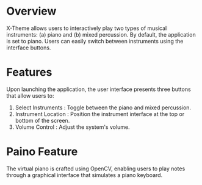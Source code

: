 # Overview
X-Theme allows users to interactively play two types of musical instruments: (a) piano and (b) mixed percussion. By default, the application is set to piano. Users can easily switch between instruments using the interface buttons.

# Features
Upon launching the application, the user interface presents three buttons that allow users to:

1. Select Instruments : Toggle between the piano and mixed percussion.
2. Instrument Location : Position the instrument interface at the top or bottom of the screen.
3. Volume Control : Adjust the system's volume.

# Paino Feature
The virtual piano is crafted using OpenCV, enabling users to play notes through a graphical interface that simulates a piano keyboard.